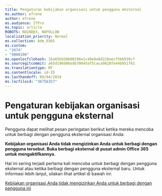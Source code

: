```yaml
---
title: Pengaturan kebijakan organisasi untuk pengguna eksternal
ms.author: efrene
author: efrene
ms.audience: ITPro
ms.topic: article
ROBOTS: NOINDEX, NOFOLLOW
localization_priority: Normal
ms.collection: Adm_O365
ms.custom:
- "2674"
- "9000196"
ms.openlocfilehash: 1ba83b938600196e1c40e8e8d228eecf5bb939cf
ms.sourcegitcommit: a65d196d00adb70045af5caca9828fe44b951f61
ms.translationtype: MT
ms.contentlocale: id-ID
ms.lasthandoff: 09/04/2019
ms.locfileid: "36756357"
---
```

# <a name="organization-policy-settings-for-external-users"></a>Pengaturan kebijakan organisasi untuk pengguna eksternal

Pengguna dapat melihat pesan peringatan berikut ketika mereka mencoba untuk berbagi dengan pengguna eksternal organisasi Anda: 

   **Kebijakan organisasi Anda tidak mengizinkan Anda untuk berbagi dengan pengguna tersebut. Buka berbagi eksternal di pusat admin Office 365 untuk mengaktifkannya.** 

Hal ini sering terjadi pertama kali mencoba untuk berbagi dengan pengguna eksternal atau ketika berbagi dengan pengguna eksternal baru. Untuk informasi lebih lanjut, silakan lihat artikel di bawah ini:

[Kebijakan organisasi Anda tidak mengizinkan Anda untuk berbagi dengan pengguna ini](https://docs.microsoft.com/sharepoint/support/administration/organization-policies-do-not-allow-you-to-share-with-users-error)






